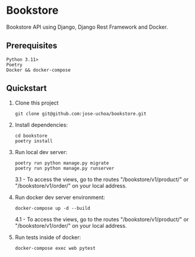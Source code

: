 # Bookstore

Bookstore API using Django, Django Rest Framework and Docker.

## Prerequisites

```
Python 3.11>
Poetry
Docker && docker-compose

```

## Quickstart

1. Clone this project

   ```shell
   git clone git@github.com:jose-uchoa/bookstore.git
   ```

2. Install dependencies:

   ```shell
   cd bookstore
   poetry install
   ```

3. Run local dev server:

   ```shell
   poetry run python manage.py migrate
   poetry run python manage.py runserver
   ```

   3.1 - To access the views, go to the routes "/bookstore/v1/product/" or "/bookstore/v1/order/" on your local address.

4. Run docker dev server environment:

   ```shell
   docker-compose up -d --build
   ```

   4.1 - To access the views, go to the routes "/bookstore/v1/product/" or "/bookstore/v1/order/" on your local address.

5. Run tests inside of docker:

   ```shell
   docker-compose exec web pytest
   ```
